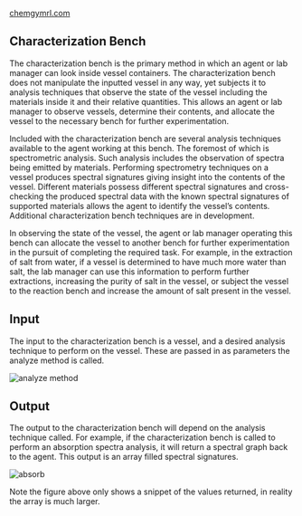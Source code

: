 [chemgymrl.com](https://chemgymrl.com/)

## Characterization Bench

The characterization bench is the primary method in which an agent or lab manager can look inside vessel containers. The characterization bench does not manipulate the inputted vessel in any way, yet subjects it to analysis techniques that observe the state of the vessel including the materials inside it and their relative quantities. This allows an agent or lab manager to observe vessels, determine their contents, and allocate the vessel to the necessary bench for further experimentation.
 

Included with the characterization bench are several analysis techniques available to the agent working at this bench. The foremost of which is spectrometric analysis. Such analysis includes the observation of spectra being emitted by materials. Performing spectrometry techniques on a vessel produces spectral signatures giving insight into the contents of the vessel. Different materials possess different spectral signatures and cross-checking the produced spectral data with the known spectral signatures of supported materials allows the agent to identify the vessel’s contents. Additional characterization bench techniques are in development.
 

In observing the state of the vessel, the agent or lab manager operating this bench can allocate the vessel to another bench for further experimentation in the pursuit of completing the required task. For example, in the extraction of salt from water, if a vessel is determined to have much more water than salt, the lab manager can use this information to perform further extractions, increasing the purity of salt in the vessel, or subject the vessel to the reaction bench and increase the amount of salt present in the vessel.

## Input

The input to the characterization bench is a vessel, and a desired analysis technique to perform on the vessel. These are 
passed in as parameters the analyze method is called.

![analyze method](../tutorial_figures/characterization/analyze.png)

## Output

The output to the characterization bench will depend on the analysis technique called. For example, if the 
characterization bench is called to perform an absorption spectra analysis, it will return a spectral graph back to the 
agent. This output is an array filled spectral signatures.

![absorb](../tutorial_figures/characterization/get_spectra.png)

Note the figure above only shows a snippet of the values returned, in reality the array is much larger.